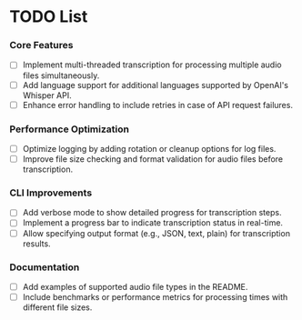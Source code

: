 # TODO List

### Core Features
- [ ] Implement multi-threaded transcription for processing multiple audio files simultaneously.
- [ ] Add language support for additional languages supported by OpenAI's Whisper API.
- [ ] Enhance error handling to include retries in case of API request failures.

### Performance Optimization
- [ ] Optimize logging by adding rotation or cleanup options for log files.
- [ ] Improve file size checking and format validation for audio files before transcription.

### CLI Improvements
- [ ] Add verbose mode to show detailed progress for transcription steps.
- [ ] Implement a progress bar to indicate transcription status in real-time.
- [ ] Allow specifying output format (e.g., JSON, text, plain) for transcription results.

### Documentation
- [ ] Add examples of supported audio file types in the README.
- [ ] Include benchmarks or performance metrics for processing times with different file sizes.
